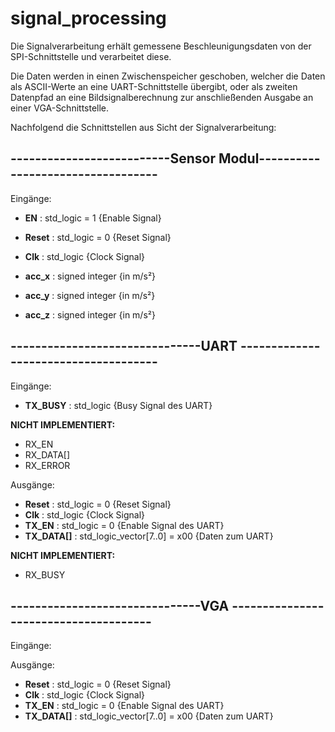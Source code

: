# signal_processing

Die Signalverarbeitung erhält gemessene Beschleunigungsdaten von der SPI-Schnittstelle und verarbeitet diese.

Die Daten werden in einen Zwischenspeicher geschoben, welcher die Daten als ASCII-Werte an eine UART-Schnittstelle übergibt, oder als zweiten Datenpfad an eine Bildsignalberechnung zur anschließenden Ausgabe an einer VGA-Schnittstelle.

Nachfolgend die Schnittstellen aus Sicht der Signalverarbeitung:


## --------------------------Sensor Modul----------------------------------

Eingänge:

* **EN** 	  : std_logic = 1 {Enable Signal}
* **Reset** :	std_logic = 0 {Reset Signal}
* **Clk**   :	std_logic     {Clock Signal}

* **acc_x** : signed integer {in m/s²}
* **acc_y** : signed integer {in m/s²}
* **acc_z** : signed integer {in m/s²}

## -------------------------------UART -------------------------------------

Eingänge:

* **TX_BUSY**    : std_logic {Busy Signal des UART}

**NICHT IMPLEMENTIERT:**
* RX_EN
* RX_DATA[]
* RX_ERROR


Ausgänge:

* **Reset**      : std_logic = 0                 {Reset Signal}
* **Clk**        : std_logic                     {Clock Signal}
* **TX_EN**      : std_logic = 0                 {Enable Signal des UART}
* **TX_DATA[]**  : std_logic_vector[7..0] = x00  {Daten zum UART}

**NICHT IMPLEMENTIERT:**
* RX_BUSY

## -------------------------------VGA --------------------------------------

Eingänge:

Ausgänge:

* **Reset**      : std_logic = 0                 {Reset Signal}
* **Clk**        : std_logic                     {Clock Signal}
* **TX_EN**      : std_logic = 0                 {Enable Signal des UART}
* **TX_DATA[]**  : std_logic_vector[7..0] = x00  {Daten zum UART}
